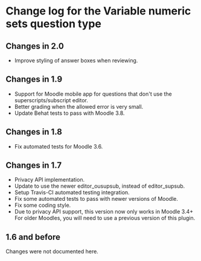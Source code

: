 # Change log for the Variable numeric sets question type


## Changes in 2.0

* Improve styling of answer boxes when reviewing.


## Changes in 1.9

* Support for Moodle mobile app for questions that don't use the superscripts/subscript editor.
* Better grading when the allowed error is very small.
* Update Behat tests to pass with Moodle 3.8.


## Changes in 1.8

* Fix automated tests for Moodle 3.6.


## Changes in 1.7

* Privacy API implementation.
* Update to use the newer editor_ousupsub, instead of editor_supsub.
* Setup Travis-CI automated testing integration.
* Fix some automated tests to pass with newer versions of Moodle.
* Fix some coding style.
* Due to privacy API support, this version now only works in Moodle 3.4+
  For older Moodles, you will need to use a previous version of this plugin.


## 1.6 and before

Changes were not documented here.
